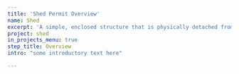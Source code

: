 ```yaml
---
title: 'Shed Permit Overview'
name: Shed
excerpt: 'A simple, enclosed structure that is physically detached from your house and that will be used for storage.'
project: shed
in_projects_menu: true
step_title: Overview
intro: "some introductory text here"

---
```

